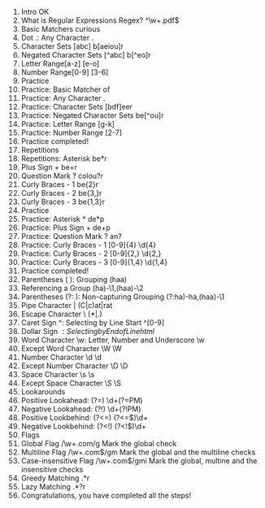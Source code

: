 1. Intro									OK
2. What is Regular Expressions Regex?				^\w+\.pdf$
3. Basic Matchers								curious
4. Dot .: Any Character							.
5. Character Sets [abc]			 				b[aeiou]r
6. Negated Character Sets [^abc]					b[^eo]r
7. Letter Range[a-z]							[e-o]
8. Number Range[0-9]							[3-6]
9. Practice
10. Practice: Basic Matcher						of
11. Practice: Any Character						.
12. Practice: Character Sets						[bdf]eer
13. Practice: Negated Character Sets				be[^ou]r
14. Practice: Letter Range						[g-k]
15. Practice: Number Range						[2-7]
16. Practice completed!
17. Repetitions 
18. Repetitions: Asterisk						be*r
19. Plus Sign +								be+r
20. Question Mark ?							colou?r
21. Curly Braces - 1							be{2}r
22. Curly Braces - 2							be{3,}r
23. Curly Braces - 3							be{1,3}r
24. Practice
25. Practice: Asterisk *						de*p
26. Practice: Plus Sign +						de+p
27. Practice: Question Mark ?						an?
28. Practice: Curly Braces - 1					[0-9]{4}		\d{4}
29. Practice: Curly Braces - 2					[0-9]{2,}		\d{2,}
30. Practice: Curly Braces - 3					[0-9]{1,4}		\d{1,4}
31. Practice completed!
32. Parentheses ( ): Grouping						(haa)
33. Referencing a Group							(ha)-\1,(haa)-\2
34. Parentheses (?: ): Non-capturing Grouping			(?:ha)-ha,(haa)-\1
35. Pipe Character |							(C|c)at|rat
36. Escape Character \							(\*|\.)
37. Caret Sign ^: Selecting by Line Start				^[0-9]
38. Dollar Sign $: Selecting by End of Line			html$
39. Word Character \w: Letter, Number and Underscore		\w
40. Except Word Character \W						\W
41. Number Character \d							\d
42. Except Number Character \D					\D
43. Space Character \s							\s
44. Except Space Character \S						\S
45. Lookarounds								
46. Positive Lookahead: (?=)						\d+(?=PM)
47. Negative Lookahead: (?!)						\d+(?!PM)
48. Positive Lookbehind: (?<=)					(?<=\$)\d+
49. Negative Lookbehind: (?<!)					(?<!\$)\d+
50. Flags
51. Global Flag								/\w+\.com/g Mark the global check
52. Multiline Flag							/\w+\.com$/gm 			Mark the global and the multiline checks
53. Case-insensitive Flag						/\w+\.com$/gmi 			Mark the global, multine and the insensitive checks
54. Greedy Matching							.*r
55. Lazy Matching								.*?r
56. Congratulations, you have completed all the steps!				
